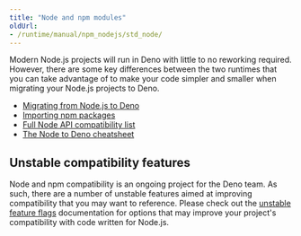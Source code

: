 ```yaml
---
title: "Node and npm modules"
oldUrl: 
- /runtime/manual/npm_nodejs/std_node/
---
```


Modern Node.js projects will run in Deno with little to no reworking required.
However, there are some key differences between the two runtimes that you can
take advantage of to make your code simpler and smaller when migrating your
Node.js projects to Deno.

- [Migrating from Node.js to Deno](/runtime/manual/node/migrate)
- [Importing npm packages](/runtime/manual/node/npm_specifiers)
- [Full Node API compatibility list](/runtime/manual/node/compatibility)
- [The Node to Deno cheatsheet](/runtime/manual/references/cheatsheet)

## Unstable compatibility features

Node and npm compatibility is an ongoing project for the Deno team. As such,
there are a number of unstable features aimed at improving compatibility that
you may want to reference. Please check out the
[unstable feature flags](/runtime/manual/tools/unstable_flags) documentation for
options that may improve your project's compatibility with code written for
Node.js.
